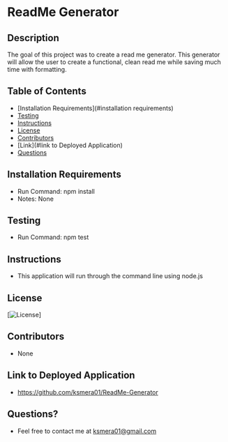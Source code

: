 
  # ReadMe Generator

  ## Description

  The goal of this project was to create a read me generator. This generator will allow the user to create a functional, clean read me while saving much time with formatting.

  ## Table of Contents
  
  - [Installation Requirements](#installation requirements)
  - [Testing](#testing)
  - [Instructions](#instructions)
  - [License](#license)
  - [Contributors](#contributors)
  - [Link](#link to Deployed Application)
  - [Questions](#questions)
 
  ## Installation Requirements

  - Run Command: npm install
  - Notes: None

  ## Testing
  
  - Run Command: npm test

  ## Instructions

  - This application will run through the command line using node.js

  ## License

  [![License](https://img.shields.io/badge/License-MIT-orange.svg)]

  ## Contributors

  - None

  ## Link to Deployed Application

  - https://github.com/ksmera01/ReadMe-Generator

  ## Questions? 
  
  - Feel free to contact me at ksmera01@gmail.com
  
  